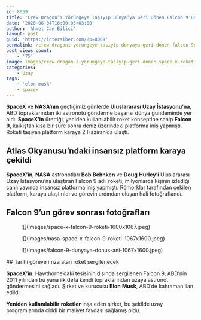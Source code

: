 ```yaml
---
id: 8069
title: 'Crew Dragon’ı Yörüngeye Taşıyıp Dünya’ya Geri Dönen Falcon 9’un Yeni Fotoğrafları'
date: '2020-06-04T16:00:05+03:00'
author: 'Ahmet Can Bilici'
layout: post
guid: 'https://intersiber.com/?p=8069'
permalink: /crew-dragoni-yorungeye-tasiyip-dunyaya-geri-donen-falcon-9un-yeni-fotograflari/
post_views_count:
    - '75'
image: images/crew-dragon-i-yorungeye-tasiyip-geri-donen-space-x-roketi-falcon-9-un-yeni-fotograflari-scaled.jpeg
categories:
    - Uzay
tags:
    - 'elon musk'
    - spacex
---
```


**SpaceX** ve **NASA’nın** geçtiğimiz günlerde **Uluslararası** **Uzay** **İstasyonu’na**, ABD topraklarından iki astronotu gönderme başarısı dünya gündeminde yer aldı. **SpaceX’in** ürettiği, yeniden kullanılabilir roket konseptine sahip **Falcon 9**, kalkıştan kısa bir süre sonra deniz üzerindeki platforma iniş yapmıştı. Roketi taşıyan platform karaya 2 Haziran’da ulaştı.

## Atlas Okyanusu’ndaki insansız platform karaya çekildi

**SpaceX’in**, **NASA** astronotları **Bob** **Behnken** ve **Doug** **Hurley’i** Uluslararası Uzay İstasyonu’na ulaştıran Falcon 9 adlı roketi, milyonlarca kişinin izlediği canlı yayında insansız platforma iniş yapmıştı. Römorklar tarafından çekilen platform, karaya ulaştırıldı ve görevin ardından oluşan hali fotoğraflandı.

## Falcon 9’un görev sonrası fotoğrafları

<figure class="wp-block-image size-large">![](images/space-x-falcon-9-roketi-1600x1067.jpeg)</figure><figure class="wp-block-image size-large">![](images/nasa-space-x-falcon-9-roketi-1067x1600.jpeg)</figure><figure class="wp-block-image size-large">![](images/falcon-9-dunyaya-donus-ani-1067x1600.jpeg)</figure>## Tarihi göreve imza atan roket sergilenecek

**SpaceX’in**, Hawthorne’daki tesisinin dışında sergilenen Falcon 9, ABD’nin 2011 yılından bu yana ilk defa kendi topraklarından uzaya astronot göndermesini sağladı. Şirket ve kurucusu **Elon** **Musk**, ABD’de kahraman ilan edildi.

**Yeniden** **kullanılabilir** **roketler** inşa eden şirket, bu şekilde uzay programlarında ciddi bir maliyet faydası sağlamış oldu.
